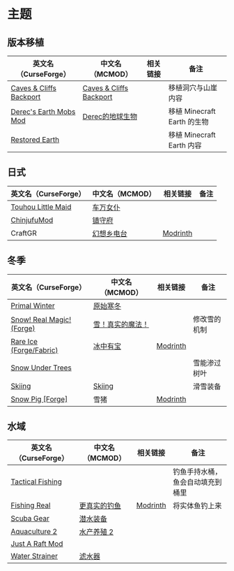 # 主题

## 版本移植

| 英文名（CurseForge）                                                                              | 中文名（MCMOD）                                                 | 相关链接 | 备注                        |
| ------------------------------------------------------------------------------------------------- | --------------------------------------------------------------- | -------- | --------------------------- |
| [Caves & Cliffs Backport](https://www.curseforge.com/minecraft/mc-mods/caves-and-cliffs-backport) | [Caves & Cliffs Backport](https://www.mcmod.cn/class/4494.html) |          | 移植洞穴与山崖内容          |
| [Derec's Earth Mobs Mod](https://www.curseforge.com/minecraft/mc-mods/minecraft-earth-mod)        | [Derec的地球生物](https://www.mcmod.cn/class/3891.html)         |          | 移植 Minecraft Earth 的生物 |
| [Restored Earth](https://www.curseforge.com/minecraft/mc-mods/restored-earth)                     |                                                                 |          | 移植 Minecraft Earth 内容   |

## 日式

| 英文名（CurseForge）                                                                  | 中文名（MCMOD）                                    | 相关链接                                     | 备注 |
| ------------------------------------------------------------------------------------- | -------------------------------------------------- | -------------------------------------------- | ---- |
| [Touhou Little Maid](https://www.curseforge.com/minecraft/mc-mods/touhou-little-maid) | [车万女仆](https://www.mcmod.cn/class/1796.html)   |                                              |      |
| [ChinjufuMod](https://www.curseforge.com/minecraft/mc-mods/chinjufumod)               | [镇守府](https://www.mcmod.cn/class/1026.html)     |                                              |      |
| CraftGR                                                                               | [幻想乡电台](https://www.mcmod.cn/class/5455.html) | [Modrinth](https://modrinth.com/mod/craftgr) |      |

## 冬季

| 英文名（CurseForge）                                                                      | 中文名（MCMOD）                                          | 相关链接                                      | 备注         |
| ----------------------------------------------------------------------------------------- | -------------------------------------------------------- | --------------------------------------------- | ------------ |
| [Primal Winter](https://www.curseforge.com/minecraft/mc-mods/primal-winter)               | [原始寒冬](https://www.mcmod.cn/class/2779.html)         |                                               |              |
| [Snow! Real Magic! (Forge)](https://www.curseforge.com/minecraft/mc-mods/snow-real-magic) | [雪！真实的魔法！](https://www.mcmod.cn/class/2106.html) |                                               | 修改雪的机制 |
| [Rare Ice (Forge/Fabric)](https://www.curseforge.com/minecraft/mc-mods/rare-ice)          | [冰中有宝](https://www.mcmod.cn/class/3218.html)         | [Modrinth](https://modrinth.com/mod/rare-ice) |              |
| [Snow Under Trees](https://www.curseforge.com/minecraft/mc-mods/snow-under-trees)         |                                                          |                                               | 雪能渗过树叶 |
| [Skiing](https://www.curseforge.com/minecraft/mc-mods/skiing)                             | [Skiing](https://www.mcmod.cn/class/4910.html)           |                                               | 滑雪装备     |
| [Snow Pig [Forge]](https://www.curseforge.com/minecraft/mc-mods/snow-pig)                 | 雪猪                                                     | [Modrinth](https://modrinth.com/mod/snowpig)  |              |

## 水域

| 英文名（CurseForge）                                                              | 中文名（MCMOD）                                      | 相关链接                                          | 备注                             |
| --------------------------------------------------------------------------------- | ---------------------------------------------------- | ------------------------------------------------- | -------------------------------- |
| [Tactical Fishing](https://www.curseforge.com/minecraft/mc-mods/tactical-fishing) |                                                      |                                                   | 钓鱼手持水桶，鱼会自动填充到桶里 |
| [Fishing Real](https://www.curseforge.com/minecraft/mc-mods/fishing-real)         | [更真实的钓鱼](https://www.mcmod.cn/class/2883.html) | [Modrinth](https://modrinth.com/mod/fishing-real) | 将实体鱼钓上来                   |
| [Scuba Gear](https://www.curseforge.com/minecraft/mc-mods/scuba-gear)             | [潜水装备](https://www.mcmod.cn/class/3404.html)     |                                                   |                                  |
| [Aquaculture 2](https://www.curseforge.com/minecraft/mc-mods/aquaculture)         | [水产养殖 2](https://www.mcmod.cn/class/281.html)    |                                                   |                                  |
| [Just A Raft Mod](https://www.curseforge.com/minecraft/mc-mods/just-a-raft-mod)   |                                                      |                                                   |                                  |
| [Water Strainer](https://www.curseforge.com/minecraft/mc-mods/water-strainer)     | [滤水器](https://www.mcmod.cn/class/1512.html)       |                                                   |                                  |
